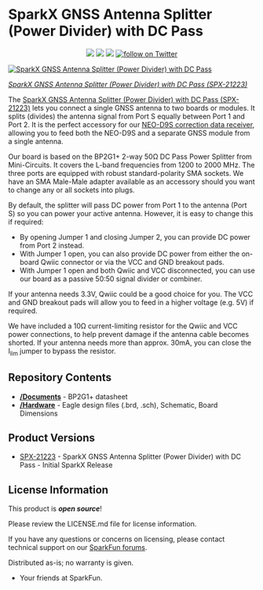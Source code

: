 # SparkX GNSS Antenna Splitter (Power Divider) with DC Pass

<p align="center">
  <a href="https://github.com/sparkfunX/GNSS_Splitter/issues" alt="Issues">
    <img src="https://img.shields.io/github/issues/sparkfunX/GNSS_Splitter.svg" /></a>
  <a href="https://github.com/sparkfunX/GNSS_Splitter/actions" alt="Actions">
    <img src="https://github.com/sparkfunX/GNSS_Splitter/actions/workflows/mkdocs.yml/badge.svg" /></a>
  <a href="https://github.com/sparkfunX/GNSS_Splitter/blob/main/LICENSE.md" alt="License">
    <img src="https://img.shields.io/badge/license-CC%20BY--SA%204.0-EF9421.svg" /></a>
  <a href="https://twitter.com/intent/follow?screen_name=sparkfun">
    <img src="https://img.shields.io/twitter/follow/sparkfun.svg?style=social&logo=twitter" alt="follow on Twitter"></a>
</p>

[![SparkX GNSS Antenna Splitter (Power Divider) with DC Pass](https://cdn.sparkfun.com//assets/parts/2/0/9/9/2/21223-SPX01.jpg)](https://www.sparkfun.com/products/21223)

*[SparkX GNSS Antenna Splitter (Power Divider) with DC Pass (SPX-21223)](https://www.sparkfun.com/products/21223)*

The [SparkX GNSS Antenna Splitter (Power Divider) with DC Pass (SPX-21223)](https://www.sparkfun.com/products/21223) lets you connect a single GNSS antenna to two boards or modules. It splits (divides) the antenna signal from Port S equally between Port 1 and Port 2. It is the perfect accessory for our [NEO-D9S correction data receiver](https://www.sparkfun.com/products/19390), allowing you to feed both the NEO-D9S and a separate GNSS module from a single antenna.

Our board is based on the BP2G1+ 2-way 50Ω DC Pass Power Splitter from Mini-Circuits. It covers the L-band frequencies from 1200 to 2000 MHz. The three ports are equipped with robust standard-polarity SMA sockets. We have an SMA Male-Male adapter available as an accessory should you want to change any or all sockets into plugs.

By default, the splitter will pass DC power from Port 1 to the antenna (Port S) so you can power your active antenna. However, it is easy to change this if required:

* By opening Jumper 1 and closing Jumper 2, you can provide DC power from Port 2 instead.
* With Jumper 1 open, you can also provide DC power from either the on-board Qwiic connector or via the VCC and GND breakout pads.
* With Jumper 1 open and both Qwiic and VCC disconnected, you can use our board as a passive 50:50 signal divider or combiner.

If your antenna needs 3.3V, Qwiic could be a good choice for you. The VCC and GND breakout pads will allow you to feed in a higher voltage (e.g. 5V) if required.

We have included a 10Ω current-limiting resistor for the Qwiic and VCC power connections, to help prevent damage if the antenna cable becomes shorted. If your antenna needs more than approx. 30mA, you can close the I<sub>lim</sub> jumper to bypass the resistor.

## Repository Contents

* **[/Documents](/Documents/)** - BP2G1+ datasheet
* **[/Hardware](/Hardware/)** - Eagle design files (.brd, .sch), Schematic, Board Dimensions

## Product Versions

* [SPX-21223](https://www.sparkfun.com/products/21223) - SparkX GNSS Antenna Splitter (Power Divider) with DC Pass - Initial SparkX Release

## License Information

This product is _**open source**_! 

Please review the LICENSE.md file for license information. 

If you have any questions or concerns on licensing, please contact technical support on our [SparkFun forums](https://forum.sparkfun.com/viewforum.php?f=152).

Distributed as-is; no warranty is given.

- Your friends at SparkFun.
